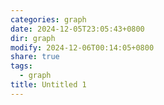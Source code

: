 ```yaml
---
categories: graph
date: 2024-12-05T23:05:43+0800
dir: graph
modify: 2024-12-06T00:14:05+0800
share: true
tags:
  - graph
title: Untitled 1
---
```

